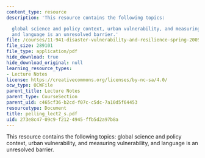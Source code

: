 ```yaml
---
content_type: resource
description: 'This resource contains the following topics:

  global science and policy context, urban vulnerability, and measuring vulnerability,
  and language is an unresolved barrier.'
file: /courses/11-941-disaster-vulnerability-and-resilience-spring-2005/273e8c4709c9f2124945ffb5d2a97b8a_pelling_lect2_s.pdf
file_size: 289101
file_type: application/pdf
hide_download: true
hide_download_original: null
learning_resource_types:
- Lecture Notes
license: https://creativecommons.org/licenses/by-nc-sa/4.0/
ocw_type: OCWFile
parent_title: Lecture Notes
parent_type: CourseSection
parent_uid: c465cf36-b2cd-f07c-c5dc-7a10d5f64453
resourcetype: Document
title: pelling_lect2_s.pdf
uid: 273e8c47-09c9-f212-4945-ffb5d2a97b8a
---
```

This resource contains the following topics:
global science and policy context, urban vulnerability, and measuring vulnerability, and language is an unresolved barrier.